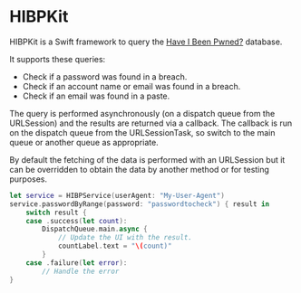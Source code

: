 #  HIBPKit

HIBPKit is a Swift framework to query the [Have I Been Pwned?](https://haveibeenpwned.com/) database.

It supports these queries:

* Check if a password was found in a breach.
* Check if an account name or email was found in a breach.
* Check if an email was found in a paste.

The query is performed asynchronously (on a dispatch queue from the URLSession) and the 
results are returned via a callback.  The callback is run on the dispatch queue from the 
URLSessionTask, so switch to the main queue or another queue as appropriate.

By default the fetching of the data is performed with an URLSession but it can be overridden 
to obtain the data by another method or for testing purposes.

```Swift
let service = HIBPService(userAgent: "My-User-Agent")
service.passwordByRange(password: "passwordtocheck") { result in
    switch result {
    case .success(let count):
        DispatchQueue.main.async {
            // Update the UI with the result.
            countLabel.text = "\(count)"
        }
    case .failure(let error):
        // Handle the error
}
```
